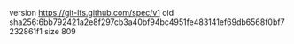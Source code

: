 version https://git-lfs.github.com/spec/v1
oid sha256:6bb792421a2e8f297cb3a40bf94bc4951fe483141ef69db6568f0bf7232861f1
size 809
